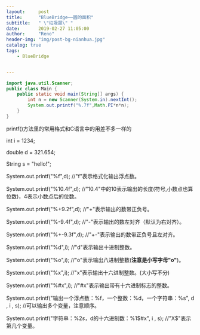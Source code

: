 ```yaml
---
layout:     post
title:      "BlueBridge——圆的面积"
subtitle:   " \"垃圾题\" "
date:       2019-02-27 11:05:00
author:     "Reno"
header-img: "img/post-bg-nianhua.jpg"
catalog: true
tags:
    - BlueBridge


---
```


```java
import java.util.Scanner;
public class Main {
    public static void main(String[] args) {
        int	n = new	Scanner(System.in).nextInt();
        System.out.printf("%.7f",Math.PI*n*n);
    }
}
```

printf()方法里的常用格式和C语言中的用差不多一样的

int i = 1234;

double d = 321.654;

String s = "hello!";

System.out.printf("%f",d);  //"f"表示格式化输出浮点数。

System.out.printf("%10.4f",d);   //"10.4"中的10表示输出的长度(符号,小数点也算位数)，4表示小数点后的位数。

 System.out.printf("%+9.2f",d);   //"+"表示输出的数带正负号。  

System.out.printf("%-9.4f",d);   //"-"表示输出的数左对齐（默认为右对齐）。

System.out.printf("%+-9.3f",d);   //"+-"表示输出的数带正负号且左对齐。   

System.out.printf("%d",i);   //"d"表示输出十进制整数。   

System.out.printf("%o",i);   //"o"表示输出八进制整数(**注意是小写字母"o"**)。   

System.out.printf("%x",i);   //"x"表示输出十六进制整数。(大小写不分)   

System.out.printf("%#x",i);   //"#x"表示输出带有十六进制标志的整数。 

System.out.printf("输出一个浮点数：%f，一个整数：%d，一个字符串：%s", d , i , s);  //可以输出多个变量，注意顺序。

System.out.printf("字符串：%2$s，%1$d的十六进制数：%1$#x", i , s);   //"X$"表示第几个变量。